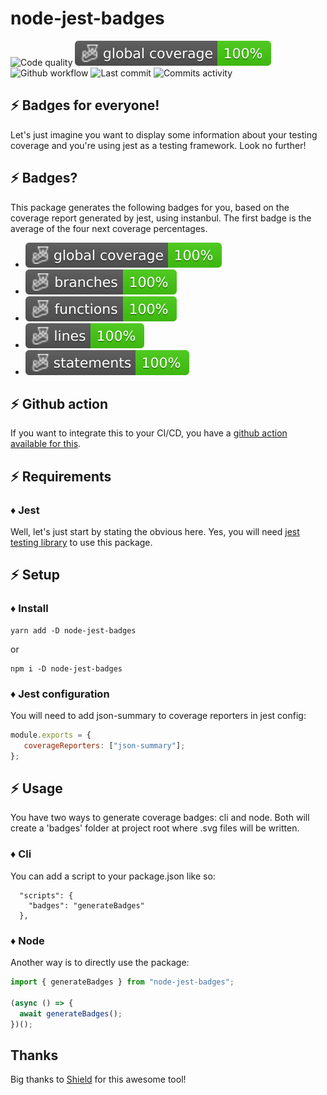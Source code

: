 # node-jest-badges

![Code quality](https://img.shields.io/codefactor/grade/github/jpb06/node-jest-badges?logo=codefactor)
![Total coverage](./badges/coverage-global%20coverage.svg)
![Github workflow](https://img.shields.io/github/workflow/status/jpb06/node-jest-badges/checks?label=last%20workflow&logo=github-actions)
![Last commit](https://img.shields.io/github/last-commit/jpb06/node-jest-badges?logo=git)
![Commits activity](https://img.shields.io/github/commit-activity/m/jpb06/node-jest-badges?logo=github)

## :zap: Badges for everyone!

Let's just imagine you want to display some information about your testing coverage and you're using jest as a testing framework. Look no further!

## :zap: Badges?

This package generates the following badges for you, based on the coverage report generated by jest, using instanbul. The first badge is the average of the four next coverage percentages.

- ![Total coverage](./badges/coverage-global%20coverage.svg)
- ![Branches](./badges/coverage-branches.svg)
- ![Functions](./badges/coverage-functions.svg)
- ![Lines](./badges/coverage-lines.svg)
- ![Statements](./badges/coverage-statements.svg)

## :zap: Github action

If you want to integrate this to your CI/CD, you have a [github action available for this](https://github.com/marketplace/actions/jest-badges-generation-action).

## :zap: Requirements

### :diamonds: Jest

Well, let's just start by stating the obvious here. Yes, you will need [jest testing library](https://jestjs.io/) to use this package.

## :zap: Setup

### :diamonds: Install

```shell
yarn add -D node-jest-badges
```

or

```shell
npm i -D node-jest-badges
```

### :diamonds: Jest configuration

You will need to add json-summary to coverage reporters in jest config:

```javascript
module.exports = {
   coverageReporters: ["json-summary"];
};
```

## :zap: Usage

You have two ways to generate coverage badges: cli and node. Both will create a 'badges' folder at project root where .svg files will be written.

### :diamonds: Cli

You can add a script to your package.json like so:

```shell
  "scripts": {
    "badges": "generateBadges"
  },
```

### :diamonds: Node

Another way is to directly use the package:

```javascript
import { generateBadges } from "node-jest-badges";

(async () => {
  await generateBadges();
})();
```

## Thanks

Big thanks to [Shield](https://github.com/badges/shields) for this awesome tool!

